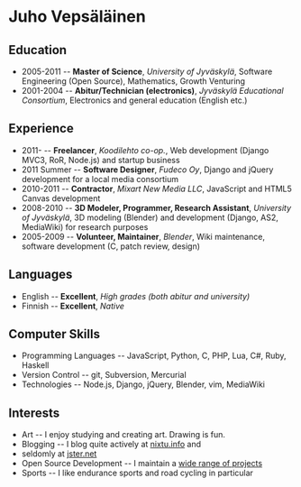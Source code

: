# Juho Vepsäläinen

## Education

* 2005-2011 -- **Master of Science**, *University of Jyväskylä*, Software Engineering (Open Source), Mathematics, Growth Venturing
* 2001-2004 -- **Abitur/Technician (electronics)**, *Jyväskylä Educational Consortium*, Electronics and general education (English etc.)

## Experience

* 2011- -- **Freelancer**, *Koodilehto co-op.*, Web development (Django MVC3, RoR, Node.js) and startup business
* 2011 Summer -- **Software Designer**, *Fudeco Oy*, Django and jQuery development for a local media consortium
* 2010-2011 -- **Contractor**, *Mixart New Media LLC*, JavaScript and HTML5 Canvas development
* 2008-2010 -- **3D Modeler, Programmer, Research Assistant**, *University of Jyväskylä*, 3D modeling (Blender) and development (Django, AS2, MediaWiki) for research purposes
* 2005-2009 -- **Volunteer, Maintainer**, *Blender*, Wiki maintenance, software development (C, patch review, design)

## Languages

* English -- **Excellent**, *High grades (both abitur and university)*
* Finnish -- **Excellent**, *Native*

## Computer Skills

* Programming Languages -- JavaScript, Python, C, PHP, Lua, C#, Ruby, Haskell
* Version Control -- git, Subversion, Mercurial
* Technologies -- Node.js, Django, jQuery, Blender, vim, MediaWiki

## Interests

* Art -- I enjoy studying and creating art. Drawing is fun.
* Blogging -- I blog quite actively at [nixtu.info](http://www.nixtu.info) and
* seldomly at [jster.net](http://www.jster.net)
* Open Source Development -- I maintain a [wide range of projects](https://www.github.com/bebraw)
* Sports -- I like endurance sports and road cycling in particular
